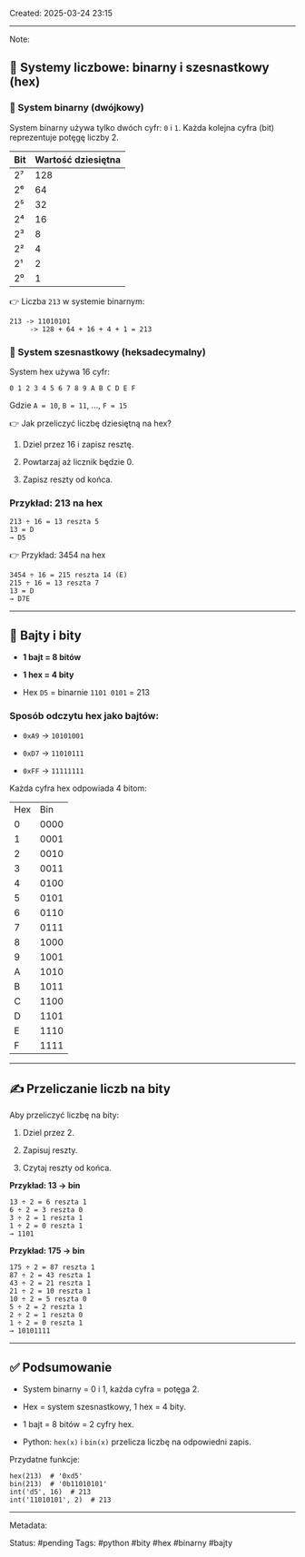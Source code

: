 Created: 2025-03-24 23:15

--- 
Note: 
## 🔢 Systemy liczbowe: binarny i szesnastkowy (hex)

### 🔹 System binarny (dwójkowy)

System binarny używa tylko dwóch cyfr: `0` i `1`. Każda kolejna cyfra (bit) reprezentuje potęgę liczby 2.

|Bit|Wartość dziesiętna|
|---|---|
|2⁷|128|
|2⁶|64|
|2⁵|32|
|2⁴|16|
|2³|8|
|2²|4|
|2¹|2|
|2⁰|1|

👉 Liczba `213` w systemie binarnym:

```
213 -> 11010101
     -> 128 + 64 + 16 + 4 + 1 = 213
```

### 🔹 System szesnastkowy (heksadecymalny)

System hex używa 16 cyfr:

```
0 1 2 3 4 5 6 7 8 9 A B C D E F
```

Gdzie `A = 10`, `B = 11`, ..., `F = 15`

👉 Jak przeliczyć liczbę dziesiętną na hex?

1. Dziel przez 16 i zapisz resztę.
    
2. Powtarzaj aż licznik będzie 0.
    
3. Zapisz reszty od końca.
    

### Przykład: 213 na hex

```
213 ÷ 16 = 13 reszta 5
13 = D
→ D5
```

👉 Przykład: 3454 na hex

```
3454 ÷ 16 = 215 reszta 14 (E)
215 ÷ 16 = 13 reszta 7
13 = D
→ D7E
```

---

## 🧠 Bajty i bity

- **1 bajt = 8 bitów**
    
- **1 hex = 4 bity**
    
- Hex `D5` = binarnie `1101 0101` = 213
    

### Sposób odczytu hex jako bajtów:

- `0xA9` → `10101001`
    
- `0xD7` → `11010111`
    
- `0xFF` → `11111111`
    

Każda cyfra hex odpowiada 4 bitom:

|   |   |
|---|---|
|Hex|Bin|
|0|0000|
|1|0001|
|2|0010|
|3|0011|
|4|0100|
|5|0101|
|6|0110|
|7|0111|
|8|1000|
|9|1001|
|A|1010|
|B|1011|
|C|1100|
|D|1101|
|E|1110|
|F|1111|

---

## ✍️ Przeliczanie liczb na bity

Aby przeliczyć liczbę na bity:

1. Dziel przez 2.
    
2. Zapisuj reszty.
    
3. Czytaj reszty od końca.
    

**Przykład: 13 → bin**

```
13 ÷ 2 = 6 reszta 1
6 ÷ 2 = 3 reszta 0
3 ÷ 2 = 1 reszta 1
1 ÷ 2 = 0 reszta 1
→ 1101
```

**Przykład: 175 → bin**

```
175 ÷ 2 = 87 reszta 1
87 ÷ 2 = 43 reszta 1
43 ÷ 2 = 21 reszta 1
21 ÷ 2 = 10 reszta 1
10 ÷ 2 = 5 reszta 0
5 ÷ 2 = 2 reszta 1
2 ÷ 2 = 1 reszta 0
1 ÷ 2 = 0 reszta 1
→ 10101111
```

---

## ✅ Podsumowanie

- System binarny = 0 i 1, każda cyfra = potęga 2.
    
- Hex = system szesnastkowy, 1 hex = 4 bity.
    
- 1 bajt = 8 bitów = 2 cyfry hex.
    
- Python: `hex(x)` i `bin(x)` przelicza liczbę na odpowiedni zapis.
    

Przydatne funkcje:

```
hex(213)  # '0xd5'
bin(213)  # '0b11010101'
int('d5', 16)  # 213
int('11010101', 2)  # 213
```
--- 
Metadata: 

Status: #pending 
Tags: #python #bity #hex #binarny #bajty